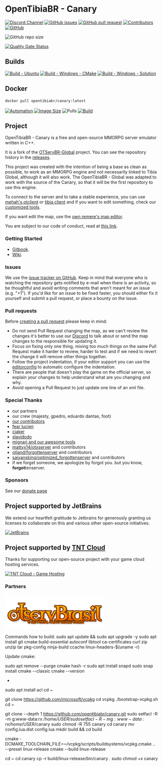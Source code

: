 # OpenTibiaBR - Canary

[![Discord Channel](https://img.shields.io/discord/528117503952551936.svg?style=flat-square&logo=discord)](https://discord.gg/gvTj5sh9Mp)
[![GitHub issues](https://img.shields.io/github/issues/opentibiabr/canary)](https://github.com/opentibiabr/canary/issues)
[![GitHub pull request](https://img.shields.io/github/issues-pr/opentibiabr/canary)](https://github.com/opentibiabr/canary/pulls)
[![Contributors](https://img.shields.io/github/contributors/opentibiabr/canary.svg?style=flat-square)](https://github.com/opentibiabr/canary/graphs/contributors)
[![GitHub](https://img.shields.io/github/license/opentibiabr/canary)](https://github.com/opentibiabr/canary/blob/master/LICENSE)

![GitHub repo size](https://img.shields.io/github/repo-size/opentibiabr/canary)

[![Quality Gate Status](https://sonarcloud.io/api/project_badges/measure?project=opentibiabr_canary&metric=alert_status)](https://sonarcloud.io/dashboard?id=opentibiabr_canary)

## Builds

[![Build - Ubuntu](https://github.com/opentibiabr/canary/actions/workflows/build-ubuntu.yml/badge.svg)](https://github.com/opentibiabr/canary/actions/workflows/build-ubuntu.yml)
[![Build - Windows - CMake](https://github.com/opentibiabr/canary/actions/workflows/build-windows-cmake.yml/badge.svg)](https://github.com/opentibiabr/canary/actions/workflows/build-windows-cmake.yml)
[![Build - Windows - Solution](https://github.com/opentibiabr/canary/actions/workflows/build-windows-solution.yml/badge.svg)](https://github.com/opentibiabr/canary/actions/workflows/build-windows-solution.yml)

## Docker

`docker pull opentibiabr/canary:latest`<br><br>
[![Automation](https://img.shields.io/docker/cloud/automated/opentibiabr/canary)](https://hub.docker.com/r/opentibiabr/canary)
[![Image Size](https://img.shields.io/docker/image-size/opentibiabr/canary)](https://hub.docker.com/r/opentibiabr/canary/tags?page=1&ordering=last_updated)
![Pulls](https://img.shields.io/docker/pulls/opentibiabr/canary)
[![Build](https://img.shields.io/docker/cloud/build/opentibiabr/canary)](https://hub.docker.com/r/opentibiabr/canary/builds)

## Project

OpenTibiaBR - Canary is a free and open-source MMORPG server emulator written in C++.

It is a fork of the [OTServBR-Global](https://github.com/opentibiabr/otservbr-global) project. You can see the
repository history in the [releases](https://github.com/opentibiabr/otservbr-global/releases/).

This project was created with the intention of being a base as clean as possible, to work as an MMORPG engine and not
necessarily linked to Tibia Global, although it will also work. The OpenTibiaBR - Global was adapted to work with the
source of the Canary, so that it will be the first repository to use this engine.

To connect to the server and to take a stable experience, you can
use [mehah's otclient](https://github.com/mehah/otclient)
or [tibia client](https://github.com/dudantas/tibia-client/releases/latest) and if you want to edit something, check
our [customized tools](https://docs.opentibiabr.com/opentibiabr/downloads/tools).

If you want edit the map, use the [own remere's map editor](https://github.com/opentibiabr/remeres-map-editor/).

You are subject to our code of conduct, read
at [this link](https://github.com/opentibiabr/canary/blob/master/CODE_OF_CONDUCT.md).

### Getting **Started**

* [Gitbook](https://docs.opentibiabr.com/projects/canary).
* [Wiki](https://github.com/opentibiabr/canary/wiki).

### Issues

We use the [issue tracker on GitHub](https://github.com/opentibiabr/canary/issues). Keep in mind that everyone who is
watching the repository gets notified by e-mail when there is an activity, so be thoughtful and avoid writing comments
that aren't meant for an issue (e.g. "+1"). If you'd like for an issue to be fixed faster, you should either fix it
yourself and submit a pull request, or place a bounty on the issue.

### Pull requests

Before [creating a pull request](https://github.com/opentibiabr/canary/pulls) please keep in mind:

* Do not send Pull Request changing the map, as we can't review the changes it's better to use
  our [Discord](https://discord.gg/gvTj5sh9Mp) to talk about or send the map changes to the responsible for updating it.
* Focus on fixing only one thing, mixing too much things on the same Pull Request make it harder to review, harder to
  test and if we need to revert the change it will remove other things together.
* Follow the project indentation, if your editor support you can use the [editorconfig](https://editorconfig.org/) to
  automatic configure the indentation.
* There are people that doesn't play the game on the official server, so explain your changes to help understand what
  are you changing and why.
* Avoid opening a Pull Request to just update one line of an xml file.

### Special Thanks

* our partners
* our crew (majesty, gpedro, eduardo dantas, foot)
* [our contributors](https://github.com/opentibiabr/canary/graphs/contributors)
* [fear lucien](https://github.com/FearLucien)
* [cjaker](https://github.com/Eternal-Scripts)
* [slavidodo](https://github.com/slavidodo)
* [mignari and our awesome tools](https://github.com/ottools)
* [mattyx14/otxserver](https://github.com/mattyx14/otxserver) and contributors
* [otland/forgottenserver](https://github.com/otland/forgottenserver) and contributors
* [saiyansking/optimized_forgottenserver](https://github.com/SaiyansKing/optimized_forgottenserver) and contributors
* if we forget someone, we apologize by forgot you. but you know, **forgot**tenserver.

### **Sponsors**

See our [donate page](https://docs.opentibiabr.com/home/donate)

## Project supported by JetBrains

We extend our heartfelt gratitude to Jetbrains for generously granting us licenses to collaborate on this and various
other open-source initiatives.

<a href="https://jb.gg/OpenSourceSupport/?from=https://github.com/opentibiabr/canary/">
  <img src="https://resources.jetbrains.com/storage/products/company/brand/logos/jb_beam.svg" alt="JetBrains" width="150" />
</a>

## Project supported by [TNT Cloud](https://tntcloudbr.com.br/)

Thanks for supporting our open-source project with your game cloud hosting services.

<a href="https://tntcloudbr.com.br/">
  <img src="https://tntcloudbr.com.br/logo.png" alt="TNT Cloud - Game Hosting" width="300" />
</a>

### Partners

[![Supported by OTServ Brasil](https://raw.githubusercontent.com/otbr/otserv-brasil/main/otbr.png)](https://forums.otserv.com.br)


Commands how to build:
sudo apt update && sudo apt upgrade -y
sudo apt install git cmake build-essential autoconf libtool ca-certificates curl zip unzip tar pkg-config ninja-build ccache linux-headers-$(uname -r)

Update cmake:

sudo apt remove --purge cmake
hash -r
sudo apt install snapd
sudo snap install cmake --classic
cmake --version

-

sudo apt install acl
cd ~

git clone https://github.com/microsoft/vcpkg
cd vcpkg
./bootstrap-vcpkg.sh
cd ~

git clone --depth 1 https://github.com/opentibiabr/canary.git
sudo setfacl -R -m g:www-data:rx /home/$USER/
sudo setfacl -R -m g:www-data:rx /home/$USER/canary
sudo chmod -R 755 canary
cd canary
mv config.lua.dist config.lua
mkdir build && cd build

cmake -DCMAKE_TOOLCHAIN_FILE=~/vcpkg/scripts/buildsystems/vcpkg.cmake .. --preset linux-release
cmake --build linux-release

cd ~
cd canary
cp -r build/linux-release/bin/canary .
sudo chmod +x canary
